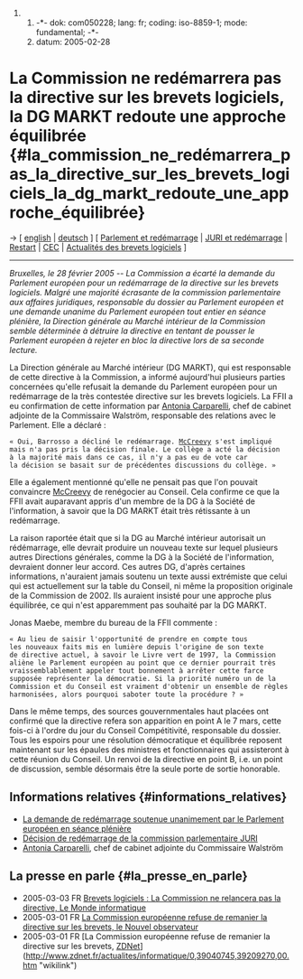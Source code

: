 1.  1.  -\*- dok: com050228; lang: fr; coding: iso-8859-1; mode:
        fundamental; -\*-
    2.  datum: 2005-02-28

# La Commission ne redémarrera pas la directive sur les brevets logiciels, la DG MARKT redoute une approche équilibrée {#la_commission_ne_redémarrera_pas_la_directive_sur_les_brevets_logiciels_la_dg_markt_redoute_une_approche_équilibrée}

-\> \[ [ english](Com050228En "wikilink") \| [
deutsch](Com050228De "wikilink") \] \[ [Parlement et
redémarrage](http://www.ffii.fr/commission_sous_pression_parlement_europeen_danemark_article121.html "wikilink")
\| [JURI et
redémarrage](http://www.ffii.fr/commission_parlementaire_juri_vote_un_redemarrage_avec_une_majorite_ecrasante_article108.html "wikilink")
\|
[Restart](http://www.ffii.fr/parlement_europeen_demande_un_redemarrage_conference_presidents_adopte_motion_juri_article118.html "wikilink")
\| [ CEC](SwpatcecEn "wikilink") \| [ Actualités des brevets
logiciels](SwpatcninoFr "wikilink") \]

------------------------------------------------------------------------

*Bruxelles, le 28 février 2005 \-- La Commission a écarté la demande du
Parlement européen pour un redémarrage de la directive sur les brevets
logiciels. Malgré une majorité écrasante de la commission parlementaire
aux affaires juridiques, responsable du dossier au Parlement européen et
une demande unanime du Parlement européen tout entier en séance
plénière, la Direction générale au Marché intérieur de la Commission
semble déterminée à détruire la directive en tentant de pousser le
Parlement européen à rejeter en bloc la directive lors de sa seconde
lecture.*

La Direction générale au Marché intérieur (DG MARKT), qui est
responsable de cette directive à la Commission, a informé aujourd\'hui
plusieurs parties concernées qu\'elle refusait la demande du Parlement
européen pour un redémarrage de la très contestée directive sur les
brevets logiciels. La FFII a eu confirmation de cette information par
[Antonia
Carparelli](http://europa.eu.int/comm/commission_barroso/wallstrom/team/index_fr.htm "wikilink"),
chef de cabinet adjointe de la Commissaire Walström, responsable des
relations avec le Parlement. Elle a déclaré :

`« Oui, Barrosso a décliné le redémarrage. `[`McCreevy`](McCreevy "wikilink")` s'est impliqué`\
`mais n'a pas pris la décision finale. Le collège a acté la décision`\
`à la majorité mais dans ce cas, il n'y a pas eu de vote car`\
`la décision se basait sur de précédentes discussions du collège. »`

Elle a également mentionné qu\'elle ne pensait pas que l\'on pouvait
convaincre [McCreevy](McCreevy "wikilink") de renégocier au Conseil.
Cela confirme ce que la FFII avait auparavant appris d\'un membre de la
DG à la Société de l\'information, à savoir que la DG MARKT était très
rétissante à un redémarrage.

La raison raportée était que si la DG au Marché intérieur autorisait un
rédémarrage, elle devrait produire un nouveau texte sur lequel plusieurs
autres Directions générales, comme la DG à la Société de l\'information,
devraient donner leur accord. Ces autres DG, d\'après certaines
informations, n\'auraient jamais soutenu un texte aussi extrémiste que
celui qui est actuellement sur la table du Conseil, ni même la
proposition originale de la Commission de 2002. Ils auraient insisté
pour une approche plus équilibrée, ce qui n\'est apparemment pas
souhaité par la DG MARKT.

Jonas Maebe, membre du bureau de la FFII commente :

`« Au lieu de saisir l'opportunité de prendre en compte tous`\
`les nouveaux faits mis en lumière depuis l'origine de son texte`\
`de directive actuel, à savoir le Livre vert de 1997, la Commission`\
`aliène le Parlement européen au point que ce dernier pourrait très`\
`vraissemblablement appeler tout bonnement à arrêter cette farce`\
`supposée représenter la démocratie. Si la priorité numéro un de la`\
`Commission et du Conseil est vraiment d'obtenir un ensemble de règles`\
`harmonisées, alors pourquoi saboter toute la procédure ? »`

Dans le même temps, des sources gouvernmentales haut placées ont
confirmé que la directive refera son apparition en point A le 7 mars,
cette fois-ci à l\'ordre du jour du Conseil Compétitivité, responsable
du dossier. Tous les espoirs pour une résolution démocratique et
équilibrée reposent maintenant sur les épaules des ministres et
fonctionnaires qui assisteront à cette réunion du Conseil. Un renvoi de
la directive en point B, i.e. un point de discussion, semble désormais
être la seule porte de sortie honorable.

## Informations relatives {#informations_relatives}

-   [La demande de redémarrage soutenue unanimement par le Parlement
    européen en séance
    plénière](http://www.ffii.fr/parlement_europeen_demande_un_redemarrage_conference_presidents_adopte_motion_juri_article118.html "wikilink")
-   [Décision de redémarrage de la commission parlementaire
    JURI](http://www.ffii.fr/commission_parlementaire_juri_vote_un_redemarrage_avec_une_majorite_ecrasante_article108.html "wikilink")
-   [Antonia
    Carparelli](http://europa.eu.int/comm/commission_barroso/wallstrom/team/index_fr.htm "wikilink"),
    chef de cabinet adjointe du Commissaire Walström

## La presse en parle {#la_presse_en_parle}

-   2005-03-03 FR [Brevets logiciels : La Commission ne relancera pas la
    directive, Le Monde
    informatique](http://www.weblmi.com/sections/articles/2005/03/brevets_logiciels7755/ "wikilink")
-   2005-03-01 FR [La Commission européenne refuse de remanier la
    directive sur les brevets, le Nouvel
    observateur](http://permanent.nouvelobs.com/multimedia/20050301.ZDN9209270.html?0803 "wikilink")
-   2005-03-01 FR [La Commission européenne refuse de remanier la
    directive sur les brevets,
    [ZDNet](ZDNet "wikilink")](http://www.zdnet.fr/actualites/informatique/0,39040745,39209270,00.htm "wikilink")
